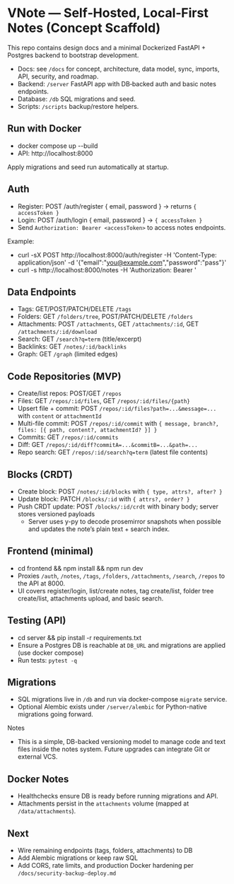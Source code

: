 # VNote — Self‑Hosted, Local‑First Notes (Concept Scaffold)

This repo contains design docs and a minimal Dockerized FastAPI + Postgres backend to bootstrap development.

- Docs: see `/docs` for concept, architecture, data model, sync, imports, API, security, and roadmap.
- Backend: `/server` FastAPI app with DB‑backed auth and basic notes endpoints.
- Database: `/db` SQL migrations and seed.
- Scripts: `/scripts` backup/restore helpers.

## Run with Docker

- docker compose up --build
- API: http://localhost:8000

Apply migrations and seed run automatically at startup.

## Auth

- Register: POST /auth/register { email, password } → returns `{ accessToken }`
- Login: POST /auth/login { email, password } → `{ accessToken }`
- Send `Authorization: Bearer <accessToken>` to access notes endpoints.

Example:

- curl -sX POST http://localhost:8000/auth/register -H 'Content-Type: application/json' -d '{"email":"you@example.com","password":"pass"}'
- curl -s http://localhost:8000/notes -H 'Authorization: Bearer <token>'

## Data Endpoints

- Tags: GET/POST/PATCH/DELETE `/tags`
- Folders: GET `/folders/tree`, POST/PATCH/DELETE `/folders`
- Attachments: POST `/attachments`, GET `/attachments/:id`, GET `/attachments/:id/download`
- Search: GET `/search?q=term` (title/excerpt)
- Backlinks: GET `/notes/:id/backlinks`
- Graph: GET `/graph` (limited edges)

## Code Repositories (MVP)

- Create/list repos: POST/GET `/repos`
- Files: GET `/repos/:id/files`, GET `/repos/:id/files/{path}`
- Upsert file + commit: POST `/repos/:id/files?path=...&message=...` with `content` or `attachmentId`
- Multi-file commit: POST `/repos/:id/commit` with `{ message, branch?, files: [{ path, content?, attachmentId? }] }`
- Commits: GET `/repos/:id/commits`
- Diff: GET `/repos/:id/diff?commitA=...&commitB=...&path=...`
- Repo search: GET `/repos/:id/search?q=term` (latest file contents)

## Blocks (CRDT)

- Create block: POST `/notes/:id/blocks` with `{ type, attrs?, after? }`
- Update block: PATCH `/blocks/:id` with `{ attrs?, order? }`
- Push CRDT update: POST `/blocks/:id/crdt` with binary body; server stores versioned payloads
  - Server uses y-py to decode prosemirror snapshots when possible and updates the note’s plain text + search index.

## Frontend (minimal)

- cd frontend && npm install && npm run dev
- Proxies `/auth`, `/notes`, `/tags`, `/folders`, `/attachments`, `/search`, `/repos` to the API at 8000.
- UI covers register/login, list/create notes, tag create/list, folder tree create/list, attachments upload, and basic search.

## Testing (API)

- cd server && pip install -r requirements.txt
- Ensure a Postgres DB is reachable at `DB_URL` and migrations are applied (use docker compose)
- Run tests: `pytest -q`

## Migrations

- SQL migrations live in `/db` and run via docker-compose `migrate` service.
- Optional Alembic exists under `/server/alembic` for Python-native migrations going forward.

Notes
- This is a simple, DB-backed versioning model to manage code and text files inside the notes system. Future upgrades can integrate Git or external VCS.

## Docker Notes

- Healthchecks ensure DB is ready before running migrations and API.
- Attachments persist in the `attachments` volume (mapped at `/data/attachments`).

## Next

- Wire remaining endpoints (tags, folders, attachments) to DB
- Add Alembic migrations or keep raw SQL
- Add CORS, rate limits, and production Docker hardening per `/docs/security-backup-deploy.md`
